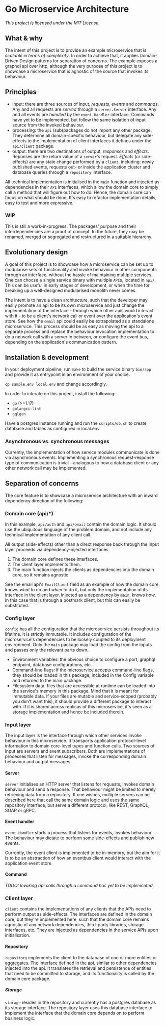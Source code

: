 # Go Microservice Architecture

_This project is licensed under the MIT License._

## What & why

The intent of this project is to provide an example microservice that is _scalable in terms of complexity_. In order to achieve that, it applies Domain-Driven Design patterns for separation of concerns. The example exposes a graphql api over http, although the very purpose of this project is to showcase a microservice that is agnostic of the source that invokes its behaviour.

## Principles

- input: there are three sources of input, _requests_, _events_ and _commands_. Any and all requests are _served_ through a `server.Server` interface. Any and all events are _handled_ by the `event.Handler` interface. Commands have yet to be implemented, but follow the same isolation of input source from the invoked behaviour. 
- processing: the `api` (sub)packages do not import any other package. They determine all domain-specific behaviour, but delegate any side-effects to the implementation of client interfaces it defines under the `api/client` package.
- output: there are two destinations of output, _responses_ and _effects_. Reponses are the return value of a `server`'s request. _Effects_ (or side-effects) are any state change performed by a `client`, including: newly published events, requests out- or inside the application cluster and database queries through a `repository` interface.

All technical implementation is initialised in the `main` function and injected as dependencies in their `API` interfaces, which allow the domain core to simply call a method that will figure out how to do. Hence, the domain core can focus on what should be done. It's easy to refactor implementation details, easy to test and more expressive.

### WIP

This is still a work-in-progress. The packages' purpose and their interdependencies are a proof of concept. In the future, they may be renamed, merged or segregated and restructured in a suitable hierarchy. 

## Evolutionary design

A goal of this project is to showcase how a microservice can be set up to modularise sets of functionality and invoke behaviour in other components through an interface, without the hassle of maintaining multiple services. One can choose a single service binary with multiple `API`s, located in `api/`. This can be useful in early stages of development, or when the time for breaking up a well-designed modularised monolith never comes.

The intent is to have a clean architecture, such that the developer may easily promote an api to be its own microservice and just change the implementation of the interface - through which other apis would interact with it - to be a client's network call or event over the application's event store. See how the `email` api could easily be extrapolated as a standalone microservice. This process should be as easy as moving the api to a separate process and replace the behaviour invocation implementation to do a network call with a server in between, or configure the event bus, depending on the application's communication pattern. 

## Installation & development

In your deployment pipeline, run `make` to build the service binary `bin/app` and provide it as entrypoint in an environment of your choice.

`cp sample.env local.env` and change accordingly.

In order to interate on this project, install the following:
- `go` (>=1.17)
- `golangci-lint`
- `gqlgen`

Have a postgres instance running and run the `scripts/db.sh` to create database and tables as configured in local.env.

### Asynchronous vs. synchronous messages

Currently, the implementation of how service modules communicate is done via asynchronous events. Implementing a synchronous request-response type of communication is trivial - analogous to how a database client or any other network call may be implemented.

## Separation of concerns

The core feature is to showcase a microservice architecture with an inward dependency direction of the following:

### Domain core (api/*)

In this example, `api/auth` and `api/email` contain the domain logic. It should use the ubiquitous language of the problem domain, and not include any technical implementation of any client call. 

All output (side-effects) other than a direct response back through the input layer proceeds via dependency-injected interfaces. 

1. The domain core defines these interfaces. 
2. The client layer implements them. 
3. The main function injects the clients as dependencies into the domain core, so it remains agnostic.

See the email api's `EmailClient` field as an example of how the domain core knows _what_ to do and _when_ to do it, but only the implementation of its interface in the client layer, injected as a dependency by `main`, knows _how_. In this case that is through a postmark client, but this can easily be substituted.

### Config layer
`config` has all the configuration that the microservice persists throughout its lifetime. It is strictly immutable. It includes configuration of the microservice's dependencies to be loosely coupled to its deployment environment. Only the `main` package may load the config from the inputs and passes only the relevant parts down.

- Environment variables: the obvious choice to configure a port, graphql endpoint, database configurations, etc.
- Command-line flags: if the microservice accepts command-line flags, they should be loaded in this package, included in the Config variable and returned to the main package.
- Filesystem data: files that are accessible at runtime can be loaded into the service's memory in this package. Mind that it is meant for immutable data. If your files are mutable and service-scoped (probably you don't want this), it should provide a different package to interact with. If it is shared across replicas of this microservice, it's seen as a storage implementation and hence be included therein.

### Input layer

The input layer is the interface through which other services invoke behaviour in this microservice. It transports application protocol-level information to domain core-level types and function calls. Two sources of input are servers and event subscribers. Both are implementations of processes that listen for messages, invoke the corresponding domain behaviour and output messages.

#### Server

`server` initialises an HTTP server that listens for requests, invokes domain behaviour and send a response. That behaviour might be limited to merely retrieving data from a repository. If one wishes, multiple servers can be described here that call the same domain logic and uses the same repository interface, but serve a different protocol, like REST, GraphQL, SOAP or gRPC.

#### Event handler

`event.Handler` starts a process that listens for events, invokes behaviour. The behaviour may dictate to perform some side-effects and publish new events.

Currently, the event client is implemented to be in-memory, but the aim for it is to be an abstraction of how an eventbus client would interact with the application event store.

#### Command 

_TODO: Invoking api calls through a command has yet to be implemented._

### Client layer

`client` contains the implementations of any clients that the APIs need to perform output as side-effects. The interfaces are defined in the domain core, but they're implemented here, such that the domain core remains agnostic of any network dependencies, third-party libraries, storage interfaces, etc. They are injected as dependencies in the service APIs upon initialisation.

#### Repository 

`repository` implements the client to the database of one or more entities or aggregates. The interface defined in the api, similar to other dependencies injected into the api. It translates the retrieval and persistence of entities that need to be committed to storage, and its functionality is called by the domain core package.

##### Storage 

`storage` resides in the repository and currently has a postgres database as its storage interface. The repository layer uses this database interface to implement the interface that the domain core depends on to perform business logic.

